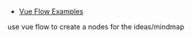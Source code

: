 

- [Vue Flow Examples](https://vueflow.dev/examples/)

use vue flow to create a nodes for the ideas/mindmap